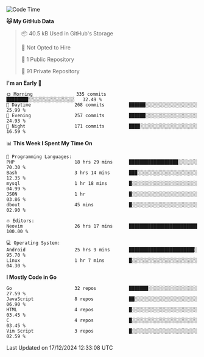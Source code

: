
<!--START_SECTION:waka-->
![Code Time](http://img.shields.io/badge/Code%20Time-5%2C539%20hrs%2036%20mins-blue)

**🐱 My GitHub Data** 

> 📦 40.5 kB Used in GitHub's Storage 
 > 
> 🚫 Not Opted to Hire
 > 
> 📜 1 Public Repository 
 > 
> 🔑 91 Private Repository 
 > 
**I'm an Early 🐤** 

```text
🌞 Morning                335 commits         ████████░░░░░░░░░░░░░░░░░   32.49 % 
🌆 Daytime                268 commits         ██████░░░░░░░░░░░░░░░░░░░   25.99 % 
🌃 Evening                257 commits         ██████░░░░░░░░░░░░░░░░░░░   24.93 % 
🌙 Night                  171 commits         ████░░░░░░░░░░░░░░░░░░░░░   16.59 % 
```


📊 **This Week I Spent My Time On** 

```text
💬 Programming Languages: 
PHP                      18 hrs 29 mins      ██████████████████░░░░░░░   70.30 % 
Bash                     3 hrs 14 mins       ███░░░░░░░░░░░░░░░░░░░░░░   12.35 % 
mysql                    1 hr 18 mins        █░░░░░░░░░░░░░░░░░░░░░░░░   04.99 % 
JSON                     1 hr                █░░░░░░░░░░░░░░░░░░░░░░░░   03.86 % 
dbout                    45 mins             █░░░░░░░░░░░░░░░░░░░░░░░░   02.90 % 

🔥 Editors: 
Neovim                   26 hrs 17 mins      █████████████████████████   100.00 % 

💻 Operating System: 
Android                  25 hrs 9 mins       ████████████████████████░   95.70 % 
Linux                    1 hr 7 mins         █░░░░░░░░░░░░░░░░░░░░░░░░   04.30 % 
```

**I Mostly Code in Go** 

```text
Go                       32 repos            ███████░░░░░░░░░░░░░░░░░░   27.59 % 
JavaScript               8 repos             ██░░░░░░░░░░░░░░░░░░░░░░░   06.90 % 
HTML                     4 repos             █░░░░░░░░░░░░░░░░░░░░░░░░   03.45 % 
C                        4 repos             █░░░░░░░░░░░░░░░░░░░░░░░░   03.45 % 
Vim Script               3 repos             █░░░░░░░░░░░░░░░░░░░░░░░░   02.59 % 
```




 Last Updated on 17/12/2024 12:33:08 UTC
<!--END_SECTION:waka-->
